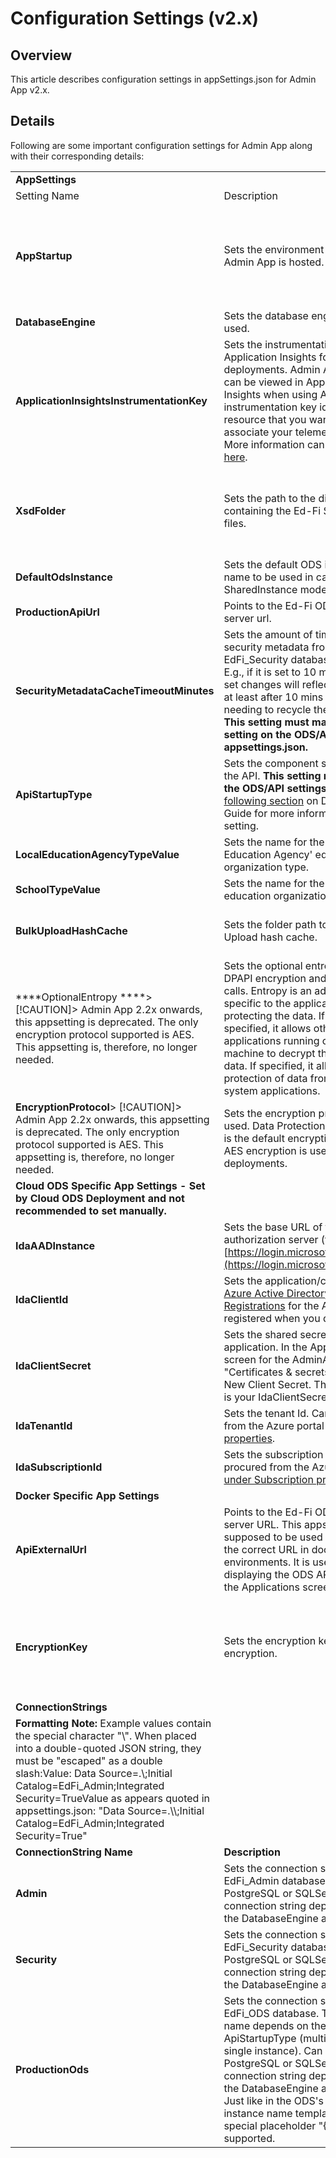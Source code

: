 # Configuration Settings (v2.x)

## Overview

This article describes configuration settings in appSettings.json for Admin App
v2.x.

## Details

Following are some important configuration settings for Admin App along with
their corresponding details:

|     |     |     |
| --- | --- | --- |
| **AppSettings** |     |     |
| Setting Name | Description | Valid Values |
| **AppStartup** | Sets the environment in which Admin App is hosted. | "Azure", "OnPrem". Default value: "Azure". "Azure" is used by Cloud ODS deployment exclusively, and it is the default merely in service of Cloud ODS deployment processes. It is set to OnPrem by on-prem installation scripts, for instance. All deployments other than Cloud ODS should use "OnPrem". |
| **DatabaseEngine** | Sets the database engine being used. | "SqlServer", "PostgreSql". Default value: "SqlServer" |
| **ApplicationInsightsInstrumentationKey** | Sets the instrumentation key for Application Insights for Cloud ODS deployments. Admin App logging can be viewed in Application Insights when using Azure. The instrumentation key identifies the resource that you want to associate your telemetry data with. More information can be found [here](https://docs.microsoft.com/en-us/azure/azure-monitor/app/create-new-resource#copy-the-instrumentation-key). | An instrumentation key can be procured from [the Azure portal](https://docs.microsoft.com/en-us/azure/bot-service/bot-service-resources-app-insights-keys?view=azure-bot-service-4.0). Example: "5b46bad4-b3c3-454f-80dc-6f6f5bd7ce4b" |
| **XsdFolder** | Sets the path to the directory containing the Ed-Fi Standard XSD files. | Any string (must be an existing folder path). Default value: "Schema" which points to the Schema folder under the Admin App web project. For most users, this should be left equal to the default. (This setting is expected to become irrelevant for ODS 5.2.0 and above.) |
| **DefaultOdsInstance** | Sets the default ODS instance name to be used in case of SharedInstance mode. | Any string.   Default value: "EdFi ODS" |
| **ProductionApiUrl** | Points to the Ed-Fi ODS / API server url. | Any string (must be a valid server url) |
| **SecurityMetadataCacheTimeoutMinutes** | Sets the amount of time the security metadata from the EdFi\_Security database is cached. E.g., if it is set to 10 mins, the claim set changes will reflect in the API at least after 10 mins without needing to recycle the API process. **This setting must match the same setting on the ODS/API appsettings.json.** | A positive integer representing the number of minutes. Default value: 10 |
| **ApiStartupType** | Sets the component settings for the API. **This setting must match the ODS/API settings.** See the [following section](https://edfi.atlassian.net/wiki/pages/viewpage.action?pageId=20480170#PlatformDevGuideExtensibility&Customization-DbPartition) on Developers' Guide for more information on this setting. | "SharedInstance", "YearSpecific", "DistrictSpecific".  Default value: "SharedInstance" |
| **LocalEducationAgencyTypeValue** | Sets the name for the 'Local Education Agency' education organization type. | Any string. Default value: "Local Education Agency" |
| **SchoolTypeValue** | Sets the name for the 'School' education organization type. | Any string. Default value: "School" |
| **BulkUploadHashCache** | Sets the folder path to the Bulk Upload hash cache. | Any string (must be an existing folder path). Default value: "C:\\\\ProgramData\\\\Ed-Fi-ODS-AdminApp\\\\BulkUploadHashCache" |
| ****OptionalEntropy  ****> [!CAUTION]> Admin App 2.2x onwards, this appsetting is deprecated. The only encryption protocol supported is AES. This appsetting is, therefore, no longer needed. | Sets the optional entropy value for DPAPI encryption and decryption calls. Entropy is an additional key specific to the application that is protecting the data. If not specified, it allows other applications running on the same machine to decrypt the encrypted data. If specified, it allows for the protection of data from other system applications. | Any string |
| **EncryptionProtocol**> [!CAUTION]> Admin App 2.2x onwards, this appsetting is deprecated. The only encryption protocol supported is AES. This appsetting is, therefore, no longer needed. | Sets the encryption protocol to be used. Data Protection API (DPAPI) is the default encryption protocol. AES encryption is used for docker deployments. | "DPAPI", "AES". Default value: "DPAPI" |
| **Cloud ODS Specific App Settings - Set by Cloud ODS Deployment and not recommended to set manually.** |     |     |
| **IdaAADInstance** | Sets the base URL of the authorization server (this is always [https://login.microsoftonline.com](https://login.microsoftonline.com)) |     |
| **IdaClientId** | Sets the application/client Id in [Azure Active Directory/App Registrations](https://portal.azure.com/#blade/Microsoft_AAD_RegisteredApps/ApplicationsListBlade) for the Azure AD app registered when you deployed |     |
| **IdaClientSecret** | Sets the shared secret of the application. In the App Registration screen for the AdminApp. Click on "Certificates & secrets" and add a New Client Secret. This key value is your IdaClientSecret. |     |
| **IdaTenantId** | Sets the tenant Id. Can be procured from the Azure portal [under Tenant properties](https://portal.azure.com/#blade/Microsoft_AAD_IAM/ActiveDirectoryMenuBlade/Properties). |     |
| **IdaSubscriptionId** | Sets the subscription Id. Can be procured from the Azure portal [under Subscription properties](https://portal.azure.com/#blade/Microsoft_Azure_Billing/SubscriptionsBlade). |     |
| **Docker Specific App Settings** |     |     |
| **ApiExternalUrl** | Points to the Ed-Fi ODS / API server URL. This appsetting is only supposed to be used for displaying the correct URL in docker environments. It is used when displaying the ODS API location on the Applications screen. | Any string (must be a valid server url) |
| **EncryptionKey** | Sets the encryption key for AES encryption. | Must be an AES 256-bit key. An AES 256-bit key can be expressed as a hexadecimal string with 64 characters. It will require 44 characters in base64. Rather than setting this manually, see the [docker setup instructions](https://edfi.atlassian.net/wiki/display/EDFITOOLS/Docker+Deployment) for populating it via environment variable ENCRYPTION\_KEY. |
| **ConnectionStrings** |     |     |
| **Formatting Note:** Example values contain the special character "\\". When placed into a double-quoted JSON string, they must be "escaped" as a double slash:Value: Data Source=.\\;Initial Catalog=EdFi\_Admin;Integrated Security=TrueValue as appears quoted in appsettings.json: "Data Source=.\\\\;Initial Catalog=EdFi\_Admin;Integrated Security=True" |     |     |
| **ConnectionString Name** | **Description** | **Examples** |
| **Admin** | Sets the connection string for the EdFi\_Admin database. Can be a PostgreSQL or SQLServer connection string depending on the DatabaseEngine appsetting. | Data Source=.\\;Initial Catalog=EdFi\_Admin;Integrated Security=True |
| **Security** | Sets the connection string for the EdFi\_Security database. Can be a PostgreSQL or SQLServer connection string depending on the DatabaseEngine appsetting. | Data Source=.\\;Initial Catalog=EdFi\_Security;Integrated Security=True |
| **ProductionOds** | Sets the connection string for the EdFi\_ODS database. The database name depends on the ApiStartupType (multi-instance or single instance). Can be a PostgreSQL or SQLServer connection string depending on the DatabaseEngine appsetting. Just like in the ODS's own config, instance name templating with the special placeholder "{0}" is supported. | Data Source=.\\;Initial Catalog=EdFi\_Ods\_Production;Integrated Security=True    Data Source=.\\;Initial Catalog=EdFi\_{0};Integrated Security=True |
